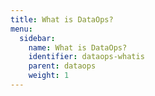 ```yaml
---
title: What is DataOps?
menu:
  sidebar:
    name: What is DataOps?
    identifier: dataops-whatis
    parent: dataops
    weight: 1
---
```



